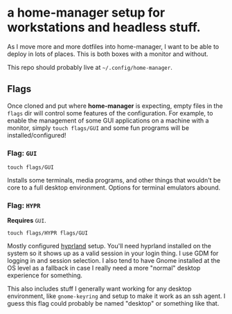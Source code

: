 # a home-manager setup for workstations and headless stuff.

As I move more and more dotfiles into home-manager, I want to be able to deploy in lots of places. This is both boxes with a monitor and without.

This repo should probably live at `~/.config/home-manager`.

## Flags
Once cloned and put where **home-manager** is expecting, empty files in the `flags` dir will control some features of the configuration. For example, to enable the management of some GUI applications on a machine with a monitor, simply `touch flags/GUI` and some fun programs will be installed/configured!

### Flag: `GUI`
```
touch flags/GUI
```
Installs some terminals, media programs, and other things that wouldn't be core to a full desktop environment. Options for terminal emulators abound.

### Flag: `HYPR`
**Requires** `GUI`.

```
touch flags/HYPR flags/GUI
```

Mostly configured [hyprland](https://hyprland.org/) setup. You'll need hyprland installed on the system so it shows up as a valid session in your login thing. I use GDM for logging in and session selection. I also tend to have Gnome installed at the OS level as a fallback in case I really need a more "normal" desktop experience for something.

This also includes stuff I generally want working for any desktop environment, like `gnome-keyring` and setup to make it work as an ssh agent. I guess this flag could probably be named "desktop" or something like that.

